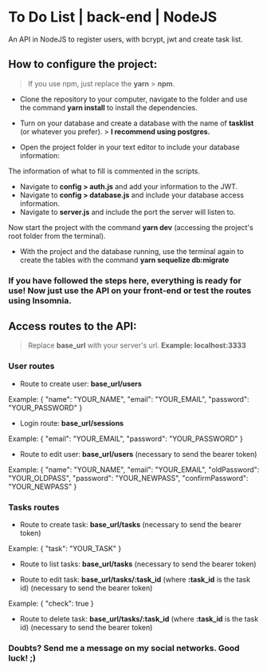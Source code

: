 # To Do List | back-end | NodeJS

An API in NodeJS to register users, with bcrypt, jwt and create task list.

## How to configure the project:

> If you use npm, just replace the **yarn** > **npm**.

* Clone the repository to your computer, navigate to the folder and use the command **yarn install** to install the dependencies.
* Turn on your database and create a database with the name of **tasklist** (or whatever you prefer). > **I recommend using postgres.**

* Open the project folder in your text editor to include your database information:

The information of what to fill is commented in the scripts.

* Navigate to **config > auth.js** and add your information to the JWT.
* Navigate to **config > database.js** and include your database access information.
* Navigate to **server.js** and include the port the server will listen to.

Now start the project with the command **yarn dev** (accessing the project's root folder from the terminal).

* With the project and the database running, use the terminal again to create the tables with the command **yarn sequelize db:migrate**

### If you have followed the steps here, everything is ready for use! Now just use the API on your front-end or test the routes using Insomnia.

## Access routes to the API:

> Replace **base_url** with your server's url. **Example: localhost:3333**

### User routes

* Route to create user: **base_url/users**

Example: {
	         "name": "YOUR_NAME",
	         "email": "YOUR_EMAIL",
	         "password": "YOUR_PASSWORD"
         }

* Login route: **base_url/sessions**

Example: {
	          "email": "YOUR_EMAIL",
	          "password": "YOUR_PASSWORD"
         }

* Route to edit user: **base_url/users** (necessary to send the bearer token)

Example: {
	          "name": "YOUR_NAME",
	          "email": "YOUR_EMAIL",
	          "oldPassword": "YOUR_OLDPASS",
	          "password": "YOUR_NEWPASS",
	          "confirmPassword": "YOUR_NEWPASS"
         }

### Tasks routes

* Route to create task: **base_url/tasks** (necessary to send the bearer token)

Example: {
	          "task": "YOUR_TASK"
         }

* Route to list tasks: **base_url/tasks** (necessary to send the bearer token)

* Route to edit task: **base_url/tasks/:task_id** (where **:task_id** is the task id) (necessary to send the bearer token)

Example: {
	          "check": true
         }
* Route to delete task: **base_url/tasks/:task_id** (where **:task_id** is the task id) (necessary to send the bearer token)

### Doubts? Send me a message on my social networks. Good luck! ;)

